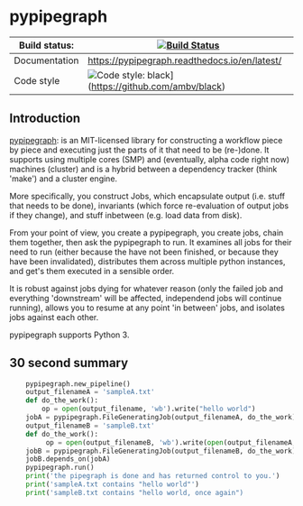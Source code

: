 
# pypipegraph 

| Build status: | [![Build Status](https://travis-ci.com/TyberiusPrime/pypipegraph.svg?branch=master)](https://travis-ci.com/TyberiusPrime/pypipegraph)|
|---------------|-----------------------------------------------------------------------------|
| Documentation | https://pypipegraph.readthedocs.io/en/latest/
| Code style    | ![Code style: black](https://img.shields.io/badge/code%20style-black-000000.svg)](https://github.com/ambv/black)

## Introduction

[pypipegraph](https://github.com/IMTMarburg/pypipegraph): is an
MIT-licensed library for constructing a workflow piece by piece and
executing just the parts of it that need to be (re-)done. It supports
using multiple cores (SMP) and (eventually, alpha code right now)
machines (cluster) and is a hybrid between a dependency tracker (think
'make') and a cluster engine.

More specifically, you construct Jobs, which encapsulate output (i.e.
stuff that needs to be done), invariants (which force re-evaluation of
output jobs if they change), and stuff inbetween (e.g. load data from
disk).

From your point of view, you create a pypipegraph, you create jobs,
chain them together, then ask the pypipegraph to run. It examines all
jobs for their need to run (either because the have not been finished,
or because they have been invalidated), distributes them across multiple
python instances, and get's them executed in a sensible order.

It is robust against jobs dying for whatever reason (only the failed job
and everything 'downstream' will be affected, independend jobs will
continue running), allows you to resume at any point 'in between' jobs,
and isolates jobs against each other.

pypipegraph supports Python 3.

## 30 second summary

```python
    pypipegraph.new_pipeline()
    output_filenameA = 'sampleA.txt'
    def do_the_work():
        op = open(output_filename, 'wb').write("hello world")
    jobA = pypipegraph.FileGeneratingJob(output_filenameA, do_the_work)
    output_filenameB = 'sampleB.txt'
    def do_the_work():
         op = open(output_filenameB, 'wb').write(open(output_filenameA, 'rb').read() + ",  once again")
    jobB = pypipegraph.FileGeneratingJob(output_filenameB, do_the_work)
    jobB.depends_on(jobA)
    pypipegraph.run()
    print('the pipegraph is done and has returned control to you.')
    print('sampleA.txt contains "hello world"')
    print('sampleB.txt contains "hello world, once again")
```
